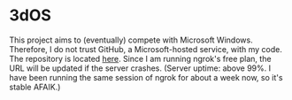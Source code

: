 # 3dOS
This project aims to (eventually) compete with Microsoft Windows. Therefore, I do not trust GitHub, a Microsoft-hosted service, with my code. The repository is located [here](https://7fad-2601-647-5580-7a50-6fa7-d0be-c676-cc32.ngrok.io/HackerDaGreat57/3dOS). Since I am running ngrok's free plan, the URL will be updated if the server crashes. (Server uptime: above 99%. I have been running the same session of ngrok for about a week now, so it's stable AFAIK.)
